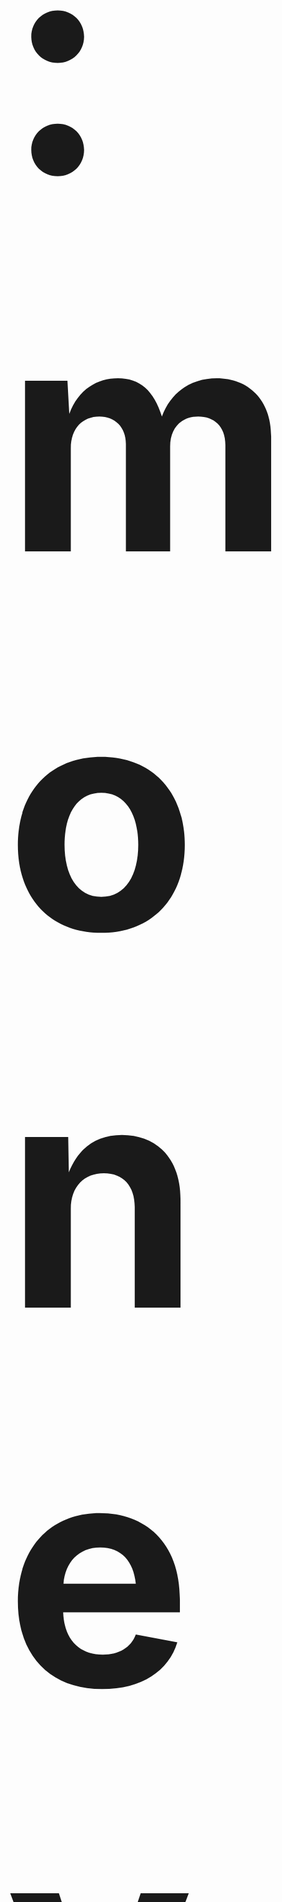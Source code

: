 
<h1 id='top' style="font-size:500px;">:money_with_wings: Average income Analysis (Project AVG) :money_with_wings:</h1>

This project is part of subject Problem Solving in Information Technology (PSIT)<br>
Faculty of Information Technology, King Mongkut's Institute of Technology Ladkrabang (KMITL).<br><br>
[<img src="Other img/IT_kmitl (1).png">](http://www.it.kmitl.ac.th)
<br><br>

<a href="https://www.it.kmitl.ac.th/~it61070230/ProjectAVG/index.html"><h2 id='web'>:triangular_flag_on_post: Go to Website :triangular_flag_on_post:</h2></a>
<br><br>
[![obj](https://img.shields.io/badge/Goto-Objective-red.svg)](#obj)
[![graph](https://img.shields.io/badge/Goto-Graph-blue.svg)](#graph)
[![con](https://img.shields.io/badge/Goto-Conclusion-yellow.svg)](#con)
[![res](https://img.shields.io/badge/Goto-Result-orange.svg)](#res)
[![author](https://img.shields.io/badge/Goto-Author-pink.svg)](#author)
[![cr](https://img.shields.io/badge/Goto-Credits-green.svg)](#cr)<br>

<h2 id='obj'>Objective :dart:</h2> 

Project นี้มีวัตถุประสงค์จัดทำขึ้นเพื่อให้ผู้ที่สนใจได้ศึกษา วิเคราะห์ข้อมูลเกี่ยวกับรายได้เฉลี่ยต่อเดือน - ต่อครัวเรือน จำแนกตามภาค<br> และจังหวัด พ.ศ. 2541 - 2558
ซึ่งรวบรวมรายได้ทั้งหมดของครัวเรือน ทั้งรายได้จากอาชีพหลัก รายได้จากอาชีพรอง อาชีพเสริม<br> และรายได้ที่เกิดจากการทำการปลูก การเลี้ยงสัตว์และการหาของไว้กินเอง (แล้วคิดคำนวณเป็นค่าเฉลี่ยของแต่ละปี)<br><br>
<img src="Other img/slide.gif">

<h2 id='graph'>Sample Graph :bar_chart:</h2><br>
<img src="graph/Northern.svg"><br>

<h2 id='con'>Conclusion :bulb:</h2>

จากแนวโน้มของแต่ละกราฟจะเห็นว่าโดยรวมภาคที่มีรายได้เฉลี่ยครัวเรือนประเทศไทยมากๆส่วนใหญ่จะเป็นภาคกลาง ซึ่งจากกราฟ 10 อันดับต้นรายได้เฉลี่ยครัวเรือนประเทศไทยมีภาคกลางอยู่ด้วยกัน ถึง 7 จังหวัด ส่วนใหญ่จังหวัดที่มีค่ารายได้เฉลี่ยต่อครัวเรือนสูงมักจะเป็นจังหวัดที่มีการท่องเที่ยวเป็นส่วนใหญ่ทำให้รายได้สูงตามไปด้วย และส่วนใหญ่ค่ารายได้เฉลี่ยต่อครัวเรือนเพิ่มขึ้นทุกปี<br>

<h2 id='res'>Result :key:</h2>

ในผลการดำเนินการนั้น เราได้วิเคราะห์ข้อมูลเกี่ยวกับรายได้เฉลี่ยต่อเดือนต่อครัวเรือน จำแนกตามภาค และจังหวัด พ.ศ. 2541 - 2558 มีแนวโน้มที่เพิ่มสูงขึ้น-ลดลง เพื่อนำไปปรับใช้ในการลงทุนทางธุรกิจซึ่งหวังผลในระยะยาว หรือ การจัดการระบบทางเศรษฐกิจ และพร้อมรับมือกับสถานการณ์ในอนาคต

<h2 id='author'>Author :notebook_with_decorative_cover:</h2>

|<img src="img-member/guitar.jpg" width="120px" height="115px">|<img src="img-member/jaw.jpg" width="120px" height="130px">|<img src="img-member/Ton.jpg" width="120px" height="120px">|<img src="img-member/jinny.jpg" width="120px" height="100px">|
|:---:|:---:|:---:|:---:|
|[ZeroHX](https://github.com/ZeroHX)|[jowkha](https://github.com/jowkha)|[Suphasan](https://github.com/Suphasan)|[jinnygym](https://github.com/jinnygym)|
|นายจักรวาล<br>อินทรัตน์ชัยกิจ<br>-61070023-|นางสาวฐานิดา<br>สำเนียง<br>-61070043-|นายศุภสัณห์<br>ศิลาโรจน์<br>-61070227-|นางสาวศุภิสรา<br>ชีวนันทพร<br>-61070230-|

<h2 id='cr'>Credits :snake:</h2>

* Dataset: [รายได้เฉลี่ยต่อเดือนต่อครัวเรือน จำแนกตามภาค และจังหวัด พ.ศ. 2541 - 2558](https://data.go.th/DatasetDetail.aspx?id=7049410f-5bb8-4c75-9e94-112ca18b63e2) 

  [![forthebadge](https://forthebadge.com/images/badges/made-with-python.svg)](https://www.python.org/downloads/release/python-371/)
     * **Python 3.7.1**
     * **Pandas**
     * **Pygal 2.4.0** <br><br>
[![top](https://img.shields.io/badge/Goto-top-orange.svg?style=for-the-badge)](#top)
